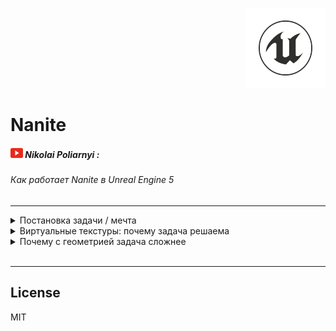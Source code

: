 <p align="right">
	<img src="resources/pictures/UnrealEngine-128x128.png" alt="Unreal Engine">
</p>

# Nanite

##### ![Youtube](resources/pictures/Youtube-20x16.png) Nikolai Poliarnyi :
###### *Как работает Nanite в Unreal Engine 5*
- - -

<details>

<summary>Постановка задачи / мечта</summary>

|  | Кино | Игры|
|:------|:------:|:------:|
| Отрисовка | Offline | Realtime ${1\over 60}$ |
| Скорость обработки | Высокое качество | Бюджет качества |
| Подготовка ассетов | **Оригинал** | **Упрощаем assets** |

> Боль игр: Упрощение assets
>> * Время людей
>> * Специфика задачи
>> * Деньги

> Боль кино: Отрисовка
>> * Не хочется долго ждать результата

##### Хотим отдать задачу «упрощение assets» движку Unreal Engine, чтобы удовлетворить все запросы

[//]: # (--- Конец вкладки: Постановка задачи ---)

<br />

</details>

<details>
<summary>Виртуальные текстуры: почему задача решаема</summary>

#### Id Tech
###### Компания, разработавшая популярные игры, засчет технологического прорыва:
> Doom, Quake, <ins>Rage</ins>

###### Они и придумали виртуальные текстуры (ранее назывались Mega Texture, прижилось Virtual Texture)

<br />

<details>
<summary>Mip Map: </summary>

<br />

<details>
<summary>

###### Наглядный пример Mip Map

</summary>

![MipMap](https://github.com/furokl/Nanite/blob/main/resources/pictures/MipMap-660x440.png)

[//]: # (--- Конец вкладки: Наглядный пример Mip Map ---)

</details>

###### Есть тяжелая по тем меркам текстура ландшафта 16к х 16к
> * ! Не влезает в память видеокарты (VRAM)
> * ! Нужно перерисовывать большой обьем информации

<details>
<summary>

###### Highmap resolution №1

</summary>

![HighResolutionN1](https://github.com/furokl/Nanite/blob/main/resources/pictures/HighResolutionN1-581x430.png)

[//]: # (--- Конец вкладки: Highmap resolution №1 ---)

</details>

<br />

###### * Если объект находится далеко, он может быть не виден персонажу или являться одним пикселем
###### Напрашивается разделить ландшафт на окрестности
> * Рядом с персонажем оригинальное качество
> * По удалению от него уменьшать разрешение
###### *<ins>Mip Map</ins> - Версия текстуры у которой есть разные уровни детализации* 

<details>
<summary>

###### Highmap resolution №2

</summary>

![HighResolutionN2](https://github.com/furokl/Nanite/blob/main/resources/pictures/HighResolutionN2-579x396.png)

[//]: # (--- Конец вкладки: Highmap resolution №2 ---)

</details>

<br />

###### Это все еще не решает проблему с объемом видеопамяти (VRAM)
> ! Теперь необходимо иметь несколько сжатых версий одной и той же текстуры

<details>
<summary>

###### Highmap resolution №3

</summary>

![HighResolutionN3](https://github.com/furokl/Nanite/blob/main/resources/pictures/HighResolutionN3-681x544.png)

[//]: # (--- Конец вкладки: Highmap resolution №3 ---)

</details>

<br />

###### Тогда мы будем хранить в видеопамяти только разбитые окрестности.
> * В конечном итоге должно выйти, что объем видеопамяти равен кол-ву пикселей монитора
> * Перестаем зависить от разрешения текстуры
###### НО
> * ! Мы предполагаем, что можем автоматически определить какие части текстуры нужны
> * ! Мы предполагаем, что кто-то сам положит в видеопамять эти окрестности

<details>
<summary>

###### Highmap resolution №4

</summary>

![HighResolutionN4](https://github.com/furokl/Nanite/blob/main/resources/pictures/HighResolutionN4-666x516.png)

[//]: # (--- Конец вкладки: Highmap resolution №4 ---)

</details>

<br />

[//]: # (--- Конец вкладки: Mip Map ---)

</details>

<details>
<summary>Рендер</summary>

###### 1. Первый проход (GPU)
###### Мы смотрим на объект и проецируем его на экран
###### Чтобы скомпенсировать: чем дальше объект от игрока, тем меньше у этого объекта уровень детальности, чтобы пиксель стал сопоставим с пикселем на экране
> * Знаем размер проекции
> * Знаем уровень Mip Map

<details>
<summary>

###### Render №1

</summary>

![RenderN1](https://github.com/furokl/Nanite/blob/main/resources/pictures/RenderN1-590x337.png)

[//]: # (--- Конец вкладки: Render №1 ---)

</details>

###### 2. Второй проход (CPU)
###### Процессор смотрит на картину: там перечислено, что нужно для построения кадра
> В Кэше хранится информация о окрестностях, что уже лежат в видеопамяти
>> Если её нет, инициализируем эту информацию.

<details>
<summary>

###### Render №2

</summary>

![RenderN2](https://github.com/furokl/Nanite/blob/main/resources/pictures/RenderN2-741x375.png)

[//]: # (--- Конец вкладки: Render №2 ---)

</details>

###### 3. Третий проход
###### Мы гарантировали, что вся информация на картинке прогружена
###### Рисуем виртуальную текстуру на тех уровнях разрешения, на которых нужно с учетом расстояния до персонажа
> Помним, VRAM пропорционально числу пикселей на экране
###### НО
> Гарантирует ли это Readltime? ${1\over 60}$
>> * Все быстро работает за исключением ожидания подгрузки данных в VRAM (пункт 2)
>> * Повезло, если текстура влезла в оперативную память, PCI-E шина может и справится; но <ins>придется ограничивать свободу художника</ins>

<details>
<summary>

###### Render №3

</summary>

![RenderN3](https://github.com/furokl/Nanite/blob/main/resources/pictures/RenderN3-464x346.png)

[//]: # (--- Конец вкладки: Render №3 ---)

</details>

###### Что делать?
###### Пусть инициализация подгрузки будет происходить асихронно
###### В свою очередь, прорисовка начнется сразу с тем, что есть
> * Будем всегда держать в VRAM низкодетализированную версию
>> * Если информация о окрестностях есть, заменяем низкодетализированную версию
###### *<ins>Streaming</ins> - Процесс запроса + асихронной подргузки*

[//]: # (--- Конец вкладки: Рендер ---)

</details>

<br />

[//]: # (--- Конец вкладки: Виртуальные текстуры: почему задача решаема ---)

</details>

<details>
<summary>Почему с геометрией задача сложнее</summary>

[//]: # (--- Конец вкладки: Почему с геометрией задача сложнее ---)

</details>

<br />

- - -

## License

MIT

[//]: # (Created on 23/12/2023)
[//]: # (By furokl)